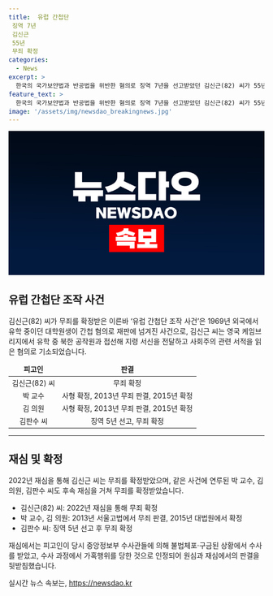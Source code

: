 ```yaml
---
title:  유럽 간첩단
 징역 7년
 김신근
 55년
 무죄 확정
categories:
  - News
excerpt: >
  한국의 국가보안법과 반공법을 위반한 혐의로 징역 7년을 선고받았던 김신근(82) 씨가 55년 만에 무죄를 확정받았다. 유럽 간첩단 조작 사건으로 알려진 이 사건은 1969년에 발생한 것으로, 김씨는 북한 공작원과의 접촉과 관련하여 기소됐다. 그러나 재심 재판부는 김씨가 가혹행위로 자백한 것으로 판단하고, 이에 대한 법정 진술의 증거능력을 부인했다. 이에 대법원은 무죄를 확정하며, 같은 사건으로 기소된 사람들 또한 무죄를 받게 되었다.
feature_text: >
  한국의 국가보안법과 반공법을 위반한 혐의로 징역 7년을 선고받았던 김신근(82) 씨가 55년 만에 무죄를 확정받았다. 유럽 간첩단 조작 사건으로 알려진 이 사건은 1969년에 발생한 것으로, 김씨는 북한 공작원과의 접촉과 관련하여 기소됐다. 그러나 재심 재판부는 김씨가 가혹행위로 자백한 것으로 판단하고, 이에 대한 법정 진술의 증거능력을 부인했다. 이에 대법원은 무죄를 확정하며, 같은 사건으로 기소된 사람들 또한 무죄를 받게 되었다.
image: '/assets/img/newsdao_breakingnews.jpg'
---
```


<p><img src="/assets/img/newsdao_breakingnews.jpg" alt="pcversion 속보" /></p>

<h2 data-ke-size="size26">유럽 간첩단 조작 사건</h2>

<p data-ke-size="size16">김신근(82) 씨가 무죄를 확정받은 이른바 ‘유럽 간첩단 조작 사건’은 1969년 외국에서 유학 중이던 대학원생이 간첩 혐의로 재판에 넘겨진 사건으로, 김신근 씨는 영국 케임브리지에서 유학 중 북한 공작원과 접선해 지령 서신을 전달하고 사회주의 관련 서적을 읽은 혐의로 기소되었습니다.</p>

<table>
<thead>
<tr>
<td style="text-align: center; height: 17px;"><b>피고인</b></td>
<td style="text-align: center; height: 17px;"><b>판결</b></td>
</tr>
</thead>
<tbody>
<tr>
<td style="text-align: center; height: 17px;">김신근(82) 씨</td>
<td style="text-align: center; height: 17px;">무죄 확정</td>
</tr>
<tr>
<td style="text-align: center; height: 17px;">박 교수</td>
<td style="text-align: center; height: 17px;">사형 확정, 2013년 무죄 판결, 2015년 확정</td>
</tr>
<tr>
<td style="text-align: center; height: 17px;">김 의원</td>
<td style="text-align: center; height: 17px;">사형 확정, 2013년 무죄 판결, 2015년 확정</td>
</tr>
<tr>
<td style="text-align: center; height: 17px;">김판수 씨</td>
<td style="text-align: center; height: 17px;">징역 5년 선고, 무죄 확정</td>
</tr>
</tbody>
</table>

<hr>

<h2 data-ke-size="size26">재심 및 확정</h2>

<p data-ke-size="size16">2022년 재심을 통해 김신근 씨는 무죄를 확정받았으며, 같은 사건에 연루된 박 교수, 김 의원, 김판수 씨도 후속 재심을 거쳐 무죄를 확정받았습니다.</p>

<ul>
<li>김신근(82) 씨: 2022년 재심을 통해 무죄 확정</li>
<li>박 교수, 김 의원: 2013년 서울고법에서 무죄 판결, 2015년 대법원에서 확정</li>
<li>김판수 씨: 징역 5년 선고 후 무죄 확정</li>
</ul>

<p data-ke-size="size16">재심에서는 피고인이 당시 중앙정보부 수사관들에 의해 불법체포·구금된 상황에서 수사를 받았고, 수사 과정에서 가혹행위를 당한 것으로 인정되어 원심과 재심에서의 판결을 뒷받침했습니다.</p>
실시간 뉴스 속보는, <a href="https://newsdao.kr" rel="dofollow">https://newsdao.kr</a>


